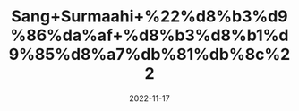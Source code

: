 ---
title: 'Sang+Surmaahi+%22%d8%b3%d9%86%da%af+%d8%b3%d8%b1%d9%85%d8%a7%db%81%db%8c%22'
date: '2022-11-17' 
metatag: '' 
inventory: '0' 
draft: false 
# meta description 
shortDescripton: 'Fish+Stone+%22It+help+evacuate+the+renal+and+bladder+calculi+through+urine+by+breaking+into+small+particles+and+helps+relieve+discomfort.'
description: 'Stone+%d8%af%da%be%d8%a7%d8%aa'
longdescription: ''
tags: ''
brand: ''
subCategory: ''
unit: '10 gm-Pk'
sellCount: '0'
featured: True
# product Price
price: '80.0'
# Product Short Description
shortDescription: 'Fish+Stone+%22It+help+evacuate+the+renal+and+bladder+calculi+through+urine+by+breaking+into+small+particles+and+helps+relieve+discomfort.'
productID: '90EDD526-EE23-ED11-9968-005056B3A416'
type: 'products'
category: 'Stone+%d8%af%da%be%d8%a7%d8%aa' 
thumnailproduct: 'https://eraconnect.blob.core.windows.net/product-images/aminsaddiquidawakhana/90EDD526-EE23-ED11-9968-005056B3A416.webp' 
images:
  - image: 'https://eraconnect.blob.core.windows.net/product-images/aminsaddiquidawakhana/90EDD526-EE23-ED11-9968-005056B3A416.webp'  
Variants:
---
